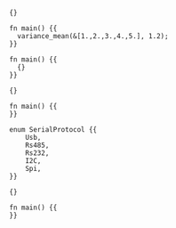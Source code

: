 ```rust,skt-var-mean
{}

fn main() {{
  variance_mean(&[1.,2.,3.,4.,5.], 1.2);
}}
```

```rust,skt-basic-main
fn main() {{
  {}
}}
```

```rust,skt-type-demo
{}

fn main() {{
}}
```

```rust,skt-serial
enum SerialProtocol {{
    Usb,
    Rs485,
    Rs232,
    I2C,
    Spi,
}}

{}

fn main() {{
}}
```
